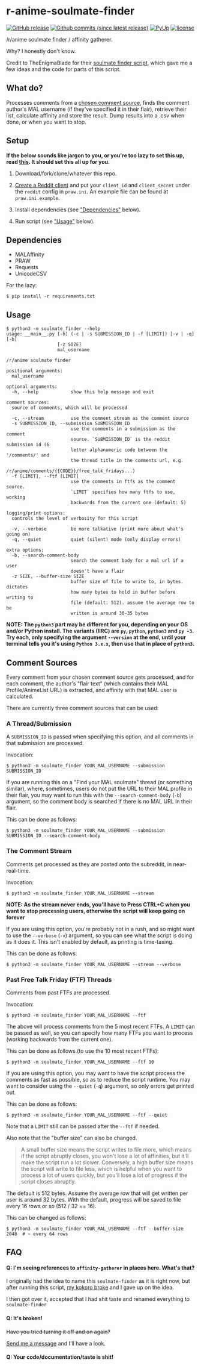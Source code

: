 # r-anime-soulmate-finder

[![GitHub release](https://img.shields.io/github/release/erkghlerngm44/r-anime-soulmate-finder.svg)](https://github.com/erkghlerngm44/r-anime-soulmate-finder/releases)
[![Github commits (since latest release)](https://img.shields.io/github/commits-since/erkghlerngm44/r-anime-soulmate-finder/latest.svg)]()
[![PyUp](https://pyup.io/repos/github/erkghlerngm44/r-anime-soulmate-finder/shield.svg)](https://pyup.io/repos/github/erkghlerngm44/r-anime-soulmate-finder/)
[![license](https://img.shields.io/github/license/erkghlerngm44/r-anime-soulmate-finder.svg)](/LICENSE)

/r/anime soulmate finder / affinity gatherer.

Why? I honestly don't know.

Credit to TheEnigmaBlade for their 
[soulmate finder script](https://gist.github.com/TheEnigmaBlade/24205c62280b056fde3d),
which gave me a few ideas and the code for parts of this script.


## What do?

Processes comments from a [chosen comment source](#comment-sources), finds the
comment author's MAL username (if they've specified it in their flair), retrieve
their list, calculate affinity and store the result. Dump results into a .csv
when done, or when you want to stop.


## Setup

**If the below sounds like jargon to you, or you're too lazy to set this up,
  read [this](https://gist.github.com/erkghlerngm44/0f79394803ead5f336e173fef877b44b).
  It should set this all up for you.**

1. Download/fork/clone/whatever this repo.

2. [Create a Reddit client](https://www.reddit.com/prefs/apps) and put your
   `client_id` and `client_secret` under the `reddit` config in `praw.ini`.
   An example file can be found at `praw.ini.example`.

3. Install dependencies (see ["Dependencies"](#dependencies) below).

4. Run script (see ["Usage"](#usage) below).


## Dependencies

* MALAffinity
* PRAW
* Requests
* UnicodeCSV

For the lazy:

    $ pip install -r requirements.txt


## Usage

```shell
$ python3 -m soulmate_finder --help
usage: __main__.py [-h] (-c | -s SUBMISSION_ID | -f [LIMIT]) [-v | -q] [-b]
                   [-z SIZE]
                   mal_username

/r/anime soulmate finder

positional arguments:
  mal_username

optional arguments:
  -h, --help            show this help message and exit

comment sources:
  source of comments, which will be processed

  -c, --stream          use the comment stream as the comment source
  -s SUBMISSION_ID, --submission SUBMISSION_ID
                        use the comments in a submission as the comment
                        source. `SUBMISSION_ID` is the reddit submission id (6
                        letter alphanumeric code between the '/comments/' and
                        the thread title in the comments url, e.g.
                        /r/anime/comments/{{CODE}}/free_talk_fridays...)
  -f [LIMIT], --ftf [LIMIT]
                        use the comments in ftfs as the comment source.
                        `LIMIT` specifies how many ftfs to use, working
                        backwards from the current one (default: 5)

logging/print options:
  controls the level of verbosity for this script

  -v, --verbose         be more talkative (print more about what's going on)
  -q, --quiet           quiet (silent) mode (only display errors)

extra options:
  -b, --search-comment-body
                        search the comment body for a mal url if a user
                        doesn't have a flair
  -z SIZE, --buffer-size SIZE
                        buffer size of file to write to, in bytes. dictates
                        how many bytes to hold in buffer before writing to
                        file (default: 512). assume the average row to be
                        written is around 30-35 bytes
```

**NOTE: The `python3` part may be different for you, depending on your OS and/or Python install.
  The variants (IIRC) are `py`, `python`, `python3` and `py -3`. Try each, only specifying the argument
  `--version` at the end, until your terminal tells you it's using `Python 3.x.x`, then use that in place
  of `python3`.**


## Comment Sources

Every comment from your chosen comment source gets processed, and for each comment, the
author's "flair text" (which contains their MAL Profile/AnimeList URL) is extracted,
and affinity with that MAL user is calculated.

There are currently three comment sources that can be used:

### A Thread/Submission

A `SUBMISSION_ID` is passed when specifying this option, and all comments in that
submission are processed.

Invocation:

```shell
$ python3 -m soulmate_finder YOUR_MAL_USERNAME --submission SUBMISSION_ID
```

If you are running this on a "Find your MAL soulmate" thread (or something similar),
where, sometimes, users do not put the URL to their MAL profile in their flair, you
may want to run this with the `--search-comment-body` (`-b`) argument, so the comment
body is searched if there is no MAL URL in their flair.

This can be done as follows:

```shell
$ python3 -m soulmate_finder YOUR_MAL_USERNAME --submission SUBMISSION_ID --search-comment-body
```

### The Comment Stream

Comments get processed as they are posted onto the subreddit, in near-real-time.

Invocation:

```shell
$ python3 -m soulmate_finder YOUR_MAL_USERNAME --stream
```

**NOTE: As the stream never ends, you'll have to Press CTRL+C when you want to stop processing
  users, otherwise the script will keep going on forever**

If you are using this option, you're probably not in a rush, and so might want to use the
`--verbose` (`-v`) argument, so you can see what the script is doing as it does it. This
isn't enabled by default, as printing is time-taxing.

This can be done as follows:

```shell
$ python3 -m soulmate_finder YOUR_MAL_USERNAME --stream --verbose
```

### Past Free Talk Friday (FTF) Threads

Comments from past FTFs are processed.

Invocation:

```shell
$ python3 -m soulmate_finder YOUR_MAL_USERNAME --ftf
```

The above will process comments from the 5 most recent FTFs. A `LIMIT` can be passed as well,
so you can specify how many FTFs you want to process (working backwards from the current one).

This can be done as follows (to use the 10 most recent FTFs):

```shell
$ python3 -m soulmate_finder YOUR_MAL_USERNAME --ftf 10
```

If you are using this option, you may want to have the script process the comments as fast as
possible, so as to reduce the script runtime. You may want to consider using the ``--quiet``
(`-q`) argument, so only errors get printed out.

This can be done as follows:

```shell
$ python3 -m soulmate_finder YOUR_MAL_USERNAME --ftf --quiet
```

Note that a `LIMIT` still can be passed after the `--ftf` if needed.

Also note that the "buffer size" can also be changed.

> A small buffer size means the script writes to file more, which means if the script
  abruptly closes, you won't lose a lot of affinities, but it'll make the script run a
  lot slower. Conversely, a high buffer size means the script will write to file less,
  which is helpful when you want to process a lot of users quickly, but you'll lose a
  lot of progress if the script closes abruptly.

The default is 512 bytes. Assume the average row that will get written per user is around 32 bytes.
With the default, progress will be saved to file every 16 rows or so (512 / 32 == 16).

This can be changed as follows:

```shell
$ python3 -m soulmate_finder YOUR_MAL_USERNAME --ftf --buffer-size 2048  # ~ every 64 rows
```


## FAQ

#### Q: I'm seeing references to `affinity-gatherer` in places here. What's that?
I originally had the idea to name this `soulmate-finder` as it is right now,
but after running this script, 
[my kokoro broke](https://github.com/erkghlerngm44/affinity-gatherer/blob/v1.1.0/README.md#q-why-wasnt-this-called-something-snazzy-like-ranime-soulmate-finder)
and I gave up on the idea.

I then got over it, accepted that I had shit taste and renamed everything to `soulmate-finder`

#### Q: It's broken!
~~Have you tried turning it off and on again?~~

[Send me a message](https://www.reddit.com/message/compose/?to=erkghlerngm44) 
and I'll have a look.

#### Q: Your code/documentation/taste is shit!
![[](#yuishrug)](https://i.imgur.com/gEOKk0P.jpg "Sorry.")
